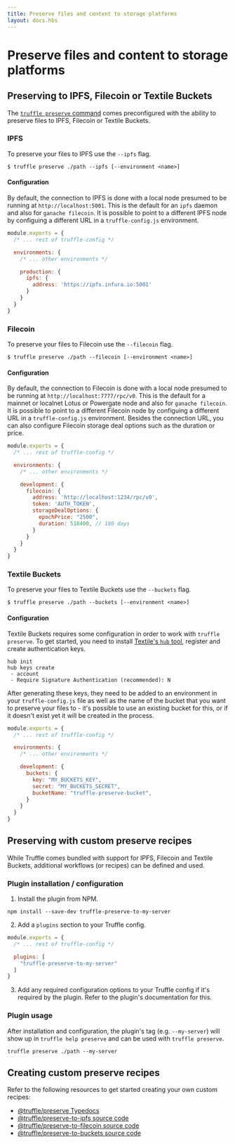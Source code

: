 ```yaml
---
title: Preserve files and content to storage platforms
layout: docs.hbs
---
```

# Preserve files and content to storage platforms

## Preserving to IPFS, Filecoin or Textile Buckets

The [`truffle preserve` command](/docs/truffle/reference/truffle-commands#preserve) comes preconfigured with the ability to preserve files to IPFS, Filecoin or Textile Buckets.

### IPFS

To preserve your files to IPFS use the `--ipfs` flag.

```shell
$ truffle preserve ./path --ipfs [--environment <name>]
```

#### Configuration

By default, the connection to IPFS is done with a local node presumed to be running at `http://localhost:5001`. This is the default for an `ipfs` daemon and also for `ganache filecoin`. It is possible to point to a different IPFS node by configuing a different URL in a `truffle-config.js` environment.

```javascript
module.exports = {
  /* ... rest of truffle-config */

  environments: {
    /* ... other environments */

    production: {
      ipfs: {
        address: 'https://ipfs.infura.io:5001'
      }
    }
  }
}
```

### Filecoin

To preserve your files to Filecoin use the `--filecoin` flag.

```shell
$ truffle preserve ./path --filecoin [--environment <name>]
```

#### Configuration

By default, the connection to Filecoin is done with a local node presumed to be running at `http://localhost:7777/rpc/v0`. This is the default for a mainnet or localnet Lotus or Powergate node and also for `ganache filecoin`. It is possible to point to a different Filecoin node by configuing a different URL in a `truffle-config.js` environment. Besides the connection URL, you can also configure Filecoin storage deal options such as the duration or price.

```javascript
module.exports = {
  /* ... rest of truffle-config */

  environments: {
    /* ... other environments */

    development: {
      filecoin: {
        address: 'http://localhost:1234/rpc/v0',
        token: 'AUTH_TOKEN',
        storageDealOptions: {
          epochPrice: "2500",
          duration: 518400, // 180 days
        }
      }
    }
  }
}
```

### Textile Buckets

To preserve your files to Textile Buckets use the `--buckets` flag.

```shell
$ truffle preserve ./path --buckets [--environment <name>]
```

#### Configuration

Textile Buckets requires some configuration in order to work with `truffle preserve`. To get started, you need to install [Textile's `hub` tool](https://docs.textile.io/hub/), register and create authentication keys.

```shell
hub init
hub keys create
 - account
 - Require Signature Authentication (recommended): N
```

After generating these keys, they need to be added to an environment in your `truffle-config.js` file as well as the name of the bucket that you want to preserve your files to - it's possible to use an existing bucket for this, or if it doesn't exist yet it will be created in the process.

```javascript
module.exports = {
  /* ... rest of truffle-config */

  environments: {
    /* ... other environments */

    development: {
      buckets: {
        key: "MY_BUCKETS_KEY",
        secret: "MY_BUCKETS_SECRET",
        bucketName: "truffle-preserve-bucket",
      }
    }
  }
}
```

## Preserving with custom preserve recipes

While Truffle comes bundled with support for IPFS, Filecoin and Textile Buckets, additional workflows (or recipes) can be defined and used.

### Plugin installation / configuration

1. Install the plugin from NPM.
  ```shell
  npm install --save-dev truffle-preserve-to-my-server
  ```

2. Add a `plugins` section to your Truffle config.
  ```javascript
  module.exports = {
    /* ... rest of truffle-config */

    plugins: [
      "truffle-preserve-to-my-server"
    ]
  }
  ```

3. Add any required configuration options to your Truffle config if it's required by the plugin. Refer to the plugin's documentation for this.

### Plugin usage

After installation and configuration, the plugin's tag (e.g. `--my-server`) will show up in `truffle help preserve` and can be used with `truffle preserve`.

```shell
truffle preserve ./path --my-server
```

## Creating custom preserve recipes
Refer to the following resources to get started creating your own custom recipes:

- [@truffle/preserve Typedocs](/docs/truffle/preserves)
- [@truffle/preserve-to-ipfs source code](https://github.com/trufflesuite/truffle/tree/develop/packages/preserve-to-ipfs)
- [@truffle/preserve-to-filecoin source code](https://github.com/trufflesuite/truffle/tree/develop/packages/preserve-to-filecoin)
- [@truffle/preserve-to-buckets source code](https://github.com/trufflesuite/truffle/tree/develop/packages/preserve-to-buckets)
